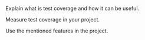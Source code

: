 <panel type="info" header="`W9.5a` Can explain testability :star::star::star:" expanded no-close>
  <include src="../../book/testing/introduction/testability/full.md" boilerplate />
<!-- TODO: add evidence -->
</panel>

<!-- ==================================================================================================== -->

<panel type="warning" header="`W9.5b` Can explain test coverage :star::star:" expanded no-close>
  <include src="../../book/testing/testCoverage/what/full.md" boilerplate />
  <panel header=":dart: Evidence" expanded>

Explain what is test coverage and how it can be useful.

  </panel>
</panel>

<!-- ==================================================================================================== -->

<panel type="info" header="`W9.5c` Can explain how test coverage works :star::star::star:" expanded no-close>
  <include src="../../book/testing/testCoverage/how/full.md" boilerplate />
  <panel header=":dart: Evidence" expanded>

Measure test coverage in your project.

  </panel>
</panel>

<!-- ==================================================================================================== -->

<panel type="info" header="`W9.5d` Can use intermediate features of JUnit :star::star::star:" expanded no-close>
  <include src="../../book/junit/intermediate/full.md" boilerplate />
  <panel header=":dart: Evidence" expanded>

Use the mentioned features in the project.

  </panel>
</panel>

<!-- ==================================================================================================== -->

<panel type="info" header="`W9.5e` Can explain TDD :star::star::star:" expanded no-close>
  <include src="../../book/testing/tdd/what/full.md" boilerplate />
 <!-- TODO: add evidence -->
</panel>
